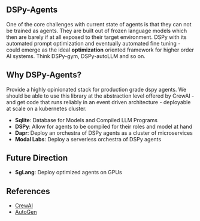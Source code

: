 ## DSPy-Agents
One of the core challenges with current state of agents is that they can not be trained as agents. They are built out of frozen language models which then are barely if at all exposed to their target environment. DSPy with its automated prompt optimization and eventually automated fine tuning - could emerge as the ideal **optimization** oriented framework for higher order AI systems. Think DSPy-gym, DSPy-autoLLM and so on.

## Why DSPy-Agents?
Provide a highly opinionated stack for production grade dspy agents. We should be able to use this library at the abstraction level offered by CrewAI - and get code that runs reliably in an event driven architecture - deployable at scale on a kubernetes cluster.
- **Sqlite**: Database for Models and Compiled LLM Programs
- **DSPy**: Allow for agents to be compiled for their roles and model at hand
- **Dapr**: Deploy an orchestra of DSPy agents as a cluster of microservices
- **Modal Labs**: Deploy a serverless orchestra of DSPy agents

## Future Direction
- **SgLang**: Deploy optimized agents on GPUs

## References
- [CrewAI]()
- [AutoGen]()
